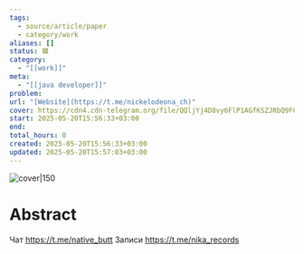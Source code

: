 ```yaml
---
tags:
  - source/article/paper
  - category/work
aliases: []
status: 🟥
category:
  - "[[work]]"
meta:
  - "[[java developer]]"
problem: 
url: "[Website](https://t.me/nickelodeona_ch)"
cover: https://cdn4.cdn-telegram.org/file/QQljYj4D8vy6FlP1AGfKSZJRbQ9FC_mrI7qIMAtxdD1JEjCiPm0hY5FwZEbTFpfYs0CTQKZ9sbekbTBEpMyvtmAZGu-ilUksrmqCmXpe3yzzhQISmWqjfUPH9uemJzHLUJJOjUqT5UynDyqgcb8uEuOY7tRIc4TjlxTXfb9k_iYnFnCv6Lm1YLhuhJEzwi1F0PNKadQL2mF4JL6aDDd-JwZFU6A5AckXj6-Q8oEpnbZdPFtKWg4LO2SJ98KLPcpccYmxgYEAmZm-psKaZhZiMzErnzizkm2WF8O_aHRQCpFpYuCoJrHd9A1QOn8RIf--BumLWGiSSrkTcncnUC1_VQ.jpg
start: 2025-05-20T15:56:33+03:00
end: 
total_hours: 0
created: 2025-05-20T15:56:33+03:00
updated: 2025-05-20T15:57:03+03:00
---
```


![cover|150](https://cdn4.cdn-telegram.org/file/QQljYj4D8vy6FlP1AGfKSZJRbQ9FC_mrI7qIMAtxdD1JEjCiPm0hY5FwZEbTFpfYs0CTQKZ9sbekbTBEpMyvtmAZGu-ilUksrmqCmXpe3yzzhQISmWqjfUPH9uemJzHLUJJOjUqT5UynDyqgcb8uEuOY7tRIc4TjlxTXfb9k_iYnFnCv6Lm1YLhuhJEzwi1F0PNKadQL2mF4JL6aDDd-JwZFU6A5AckXj6-Q8oEpnbZdPFtKWg4LO2SJ98KLPcpccYmxgYEAmZm-psKaZhZiMzErnzizkm2WF8O_aHRQCpFpYuCoJrHd9A1QOn8RIf--BumLWGiSSrkTcncnUC1_VQ.jpg)

# Abstract

Чат 	https://t.me/native_butt	Записи	https://t.me/nika_records

